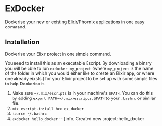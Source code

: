 # ExDocker

Dockerise your new or existing Elixir/Phoenix applications in one easy command.

## Installation

[Dockerise](https://www.docker.com) your Elixir project in one simple command.

You need to install this as an executable Escript. By downloading a binary you will be able to run `exdocker my_project` (where `my_project` is the name of the folder in which you would either like to create an Elixir app, or where one already eixsts.) for your Elixir project to be set up with some simple files to help Dockerise it.

1. Make sure `~/.mix/escripts` is in your machine's `$PATH`.
  You can do this by adding `export PATH=~/.mix/escripts:$PATH` to your `.bashrc` or similar file.
2. `mix escript.install hex ex_docker`
3. `source ~/.bashrc`
4. `exdocker hello_docker` -- [info] Created new project: hello_docker
